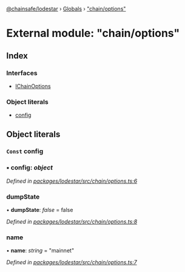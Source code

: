 [@chainsafe/lodestar](../README.md) › [Globals](../globals.md) › ["chain/options"](_chain_options_.md)

# External module: "chain/options"

## Index

### Interfaces

* [IChainOptions](../interfaces/_chain_options_.ichainoptions.md)

### Object literals

* [config](_chain_options_.md#const-config)

## Object literals

### `Const` config

### ▪ **config**: *object*

*Defined in [packages/lodestar/src/chain/options.ts:6](https://github.com/ChainSafe/lodestar/blob/bbe465408/packages/lodestar/src/chain/options.ts#L6)*

###  dumpState

• **dumpState**: *false* = false

*Defined in [packages/lodestar/src/chain/options.ts:8](https://github.com/ChainSafe/lodestar/blob/bbe465408/packages/lodestar/src/chain/options.ts#L8)*

###  name

• **name**: *string* = "mainnet"

*Defined in [packages/lodestar/src/chain/options.ts:7](https://github.com/ChainSafe/lodestar/blob/bbe465408/packages/lodestar/src/chain/options.ts#L7)*
